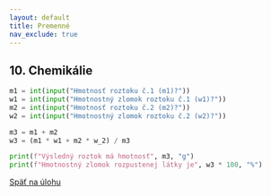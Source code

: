 ```yaml
---
layout: default
title: Premenné
nav_exclude: true
---
```



## 10. Chemikálie

```python
m1 = int(input("Hmotnosť roztoku č.1 (m1)?"))
w1 = int(input("Hmotnostný zlomok roztoku č.1 (w1)?"))
m2 = int(input("Hmotnosť roztoku č.2 (m2)?"))
w2 = int(input("Hmotnostný zlomok roztoku č.2 (w2)?"))

m3 = m1 + m2
w3 = (m1 * w1 + m2 * w_2) / m3

print(f"Výsledný roztok má hmotnosť", m3, "g")
print(f"Hmotnostný zlomok rozpustenej látky je", w3 * 100, "%")
```

[Späť na úlohu](/coding/beginner/1-chapter/10.html)


